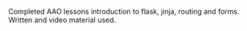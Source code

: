 Completed AAO lessons introduction to flask, jinja, routing and forms. Written and video material used.